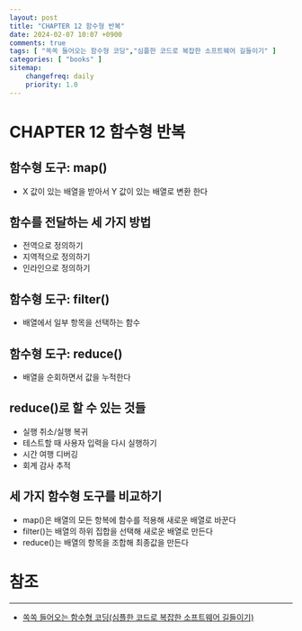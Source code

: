 ```yaml
---
layout: post
title: "CHAPTER 12 함수형 반복"
date: 2024-02-07 10:07 +0900
comments: true
tags: [ "쏙쏙 들어오는 함수형 코딩","심플한 코드로 복잡한 소프트웨어 길들이기" ]
categories: [ "books" ]
sitemap:
    changefreq: daily
    priority: 1.0
---
```


# CHAPTER 12 함수형 반복
## 함수형 도구: map()
* X 값이 있는 배열을 받아서 Y 값이 있는 배열로 변환 한다
## 함수를 전달하는 세 가지 방법
* 전역으로 정의하기
* 지역적으로 정의하기
* 인라인으로 정의하기
## 함수형 도구: filter()
* 배열에서 일부 항목을 선택하는 함수
## 함수형 도구: reduce()
* 배열을 순회하면서 값을 누적한다
## reduce()로 할 수 있는 것들
* 실행 취소/실행 복귀
* 테스트할 때 사용자 입력을 다시 실행하기
* 시간 여행 디버깅
* 회계 감사 추적
## 세 가지 함수형 도구를 비교하기
* map()은 배열의 모든 항복에 함수를 적용해 새로운 배열로 바꾼다
* filter()는 배열의 하위 집합을 선택해 새로운 배열로 만든다
* reduce()는 배열의 항목을 조합해 최종값을 만든다

# 참조
-----

* [쏙쏙 들어오는 함수형 코딩(심플한 코드로 복잡한 소프트웨어 길들이기)](https://www.yes24.com/Product/Goods/108748841)
